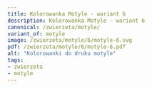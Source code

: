 ```yaml
---
title: Kolorowanka Motyle - wariant 6
description: Kolorowanka Motyle - wariant 6
canonical: /zwierzeta/motyle/
variant_of: motyle
image: /zwierzeta/motyle/6/motyle-6.svg
pdf: /zwierzeta/motyle/6/motyle-6.pdf
alt: "Kolorowanki do druku motyle"
tags:
- zwierzeta
- motyle
---
```

